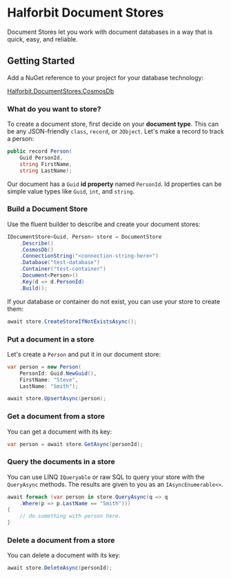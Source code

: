 # Halforbit Document Stores

Document Stores let you work with document databases in a way that is quick, easy, and reliable.

## Getting Started

Add a NuGet reference to your project for your database technology:

[Halforbit.DocumentStores.CosmosDb](https://www.nuget.org/packages/Halforbit.DocumentStores.CosmosDb)

### What do you want to store?

To create a document store, first decide on your **document type**. This can be any JSON-friendly `class`, `record`, or `JObject`. Let's make a record to track a person:

```csharp
public record Person(
    Guid PersonId,
    string FirstName,
    string LastName);
```

Our document has a `Guid` **id property** named `PersonId`. Id properties can be simple value types like `Guid`, `int`, and `string`. 

### Build a Document Store

Use the fluent builder to describe and create your document stores:

```csharp
IDocumentStore<Guid, Person> store = DocumentStore
    .Describe()
    .CosmosDb()
    .ConnectionString("<connection-string-here>")
    .Database("test-database")
    .Container("test-container")
    .Document<Person>()
    .Key(d => d.PersonId)
    .Build();
```

If your database or container do not exist, you can use your store to create them:

```csharp
await store.CreateStoreIfNotExistsAsync();
```

### Put a document in a store

Let's create a `Person` and put it in our document store:

```csharp
var person = new Person(
    PersonId: Guid.NewGuid(),
    FirstName: "Steve",
    LastName: "Smith");

await store.UpsertAsync(person);
```

### Get a document from a store

You can get a document with its key:

```csharp
var person = await store.GetAsync(personId);
```

### Query the documents in a store

You can use LINQ `IQueryable` or raw SQL to query your store with the `QueryAsync` methods. The results are given to you as an `IAsyncEnumerable<>`.

```csharp
await foreach (var person in store.QueryAsync(q => q
    .Where(p => p.LastName == "Smith")))
{
    // do something with person here.
}
```

### Delete a document from a store

You can delete a document with its key:

```csharp
await store.DeleteAsync(personId);
```
